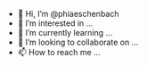 - 👋 Hi, I’m @phiaeschenbach
- 👀 I’m interested in ...
- 🌱 I’m currently learning ...
- 💞️ I’m looking to collaborate on ...
- 📫 How to reach me ...

<!---
phiaeschenbach/phiaeschenbach is a ✨ special ✨ repository because its `README.md` (this file) appears on your GitHub profile.
You can click the Preview link to take a look at your changes.
--->

